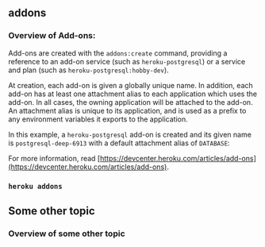 ## addons

### Overview of Add-ons:

Add-ons are created with the `addons:create` command, providing a reference
to an add-on service (such as `heroku-postgresql`) or a service and plan
(such as `heroku-postgresql:hobby-dev`).

At creation, each add-on is given a globally unique name. In addition, each
add-on has at least one attachment alias to each application which uses the
add-on. In all cases, the owning application will be attached to the add-on.
An attachment alias is unique to its application, and is used as a prefix to
any environment variables it exports to the application.

In this example, a `heroku-postgresql` add-on is created and its given name
is `postgresql-deep-6913` with a default attachment alias of `DATABASE`:

For more information, read [https://devcenter.heroku.com/articles/add-ons](https://devcenter.heroku.com/articles/add-ons).

### `heroku addons`

## Some other topic

### Overview of some other topic

